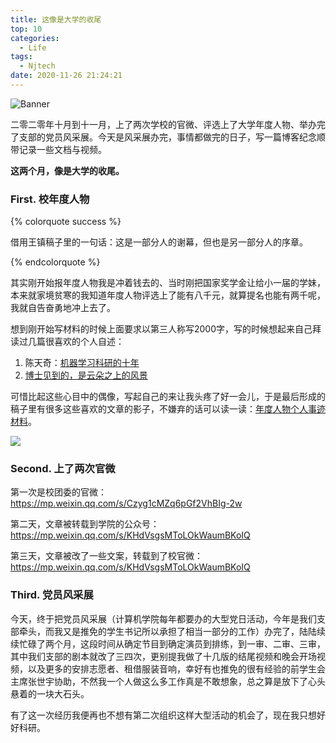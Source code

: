 ```yaml
---
title: 这像是大学的收尾
top: 10
categories:
  - Life
tags:
  - Njtech
date: 2020-11-26 21:24:21
---
```


![Banner](http://leiblog.wang/static/image/2020/11/e8qqzr.jpg)

二零二零年十月到十一月，上了两次学校的官微、评选上了大学年度人物、举办完了支部的党员风采展。今天是风采展办完，事情都做完的日子，写一篇博客纪念顺带记录一些文档与视频。

**这两个月，像是大学的收尾。**

<!-- more -->

### First. 校年度人物

{% colorquote success %}

借用王镇稿子里的一句话：这是一部分人的谢幕，但也是另一部分人的序章。

{% endcolorquote %}

其实刚开始报年度人物我是冲着钱去的、当时刚把国家奖学金让给小一届的学妹，本来就家境贫寒的我知道年度人物评选上了能有八千元，就算提名也能有两千呢，我就自告奋勇地冲上去了。

想到刚开始写材料的时候上面要求以第三人称写2000字，写的时候想起来自己拜读过几篇很喜欢的个人自述：

1. 陈天奇：[机器学习科研的十年](https://zhuanlan.zhihu.com/p/74249758) 
2. [博士见到的，是云朵之上的风景 ](https://www.sohu.com/a/389874460_773043)

可惜比起这些心目中的偶像，写起自己的来让我头疼了好一会儿，于是最后形成的稿子里有很多这些喜欢的文章的影子，不嫌弃的话可以读一读：[年度人物个人事迹材料](https://leiblog.wang/static/2020-11-27/%E4%B8%AA%E4%BA%BA%E4%BA%8B%E8%BF%B9%E6%9D%90%E6%96%99.pdf)。



![](http://leiblog.wang/static/image/2020/11/h0n6PX.jpg)

### Second. 上了两次官微

第一次是校团委的官微：https://mp.weixin.qq.com/s/Czyg1cMZq6pGf2VhBIg-2w

第二天，文章被转载到学院的公众号：https://mp.weixin.qq.com/s/KHdVsgsMToLOkWaumBKoIQ

第三天，文章被改了一些文案，转载到了校官微：https://mp.weixin.qq.com/s/KHdVsgsMToLOkWaumBKoIQ

### Third. 党员风采展

今天，终于把党员风采展（计算机学院每年都要办的大型党日活动，今年是我们支部牵头，而我又是推免的学生书记所以承担了相当一部分的工作）办完了，陆陆续续忙碌了两个月，这段时间从确定节目到确定演员到排练，到一审、二审、三审，其中我们支部的剧本就改了三四次，更别提我做了十几版的结尾视频和晚会开场视频，以及更多的安排志愿者、租借服装音响，幸好有也推免的很有经验的前学生会主席张世宇协助，不然我一个人做这么多工作真是不敢想象，总之算是放下了心头悬着的一块大石头。

有了这一次经历我便再也不想有第二次组织这样大型活动的机会了，现在我只想好好科研。

